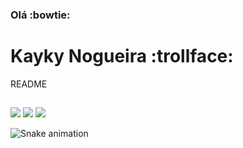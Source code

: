 ### Olá :bowtie:
# Kayky Nogueira :trollface:
README

  ##
  
  <div> 
  <a href="https://www.instagram.com/k.nogueira12/" target="_blank"><img src="https://img.shields.io/badge/-Instagram-%23E4405F?style=for-the-badge&logo=instagram&logoColor=white" target="_blank"></a>
  <a href = "mailto:kayky-silva20@hotmail.com"><img src="https://img.shields.io/badge/Microsoft_Outlook-0078D4?style=for-the-badge&logo=microsoft-outlook&logoColor=white" target="_blank"></a>
  <a href="https://www.linkedin.com/in/kayky-nogueira-10107a22b/" target="_blank"><img src="https://img.shields.io/badge/-LinkedIn-%230077B5?style=for-the-badge&logo=linkedin&logoColor=white" target="_blank"></a> 
    
  ![Snake animation](https://github.com/Kaykynog/Kaykynog/blob/output/github-contribution-grid-snake.svg)
 
</div>
